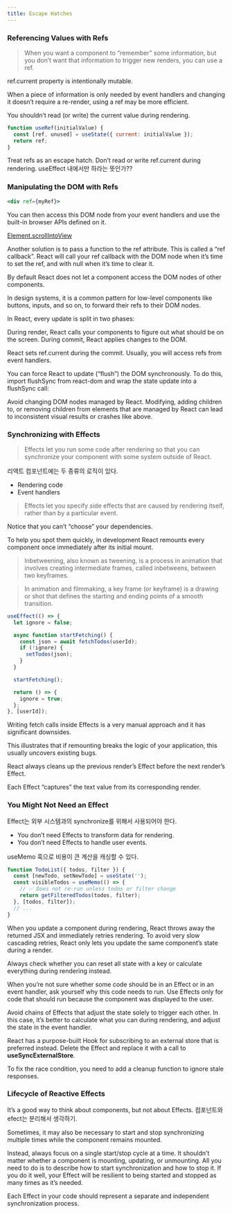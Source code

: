```yaml
---
title: Escape Hatches
---
```


### Referencing Values with Refs

> When you want a component to “remember” some information, but you don’t want that information to trigger new renders, you can use a ref.

ref.current property is intentionally mutable.

When a piece of information is only needed by event handlers and changing it doesn’t require a re-render, using a ref may be more efficient.

You shouldn’t read (or write) the current value during rendering.

```jsx
function useRef(initialValue) {
  const [ref, unused] = useState({ current: initialValue });
  return ref;
}
```

Treat refs as an escape hatch. Don’t read or write ref.current during rendering. useEffect 내에서만 하라는 뜻인가??

### Manipulating the DOM with Refs

```jsx
<div ref={myRef}>
```

You can then access this DOM node from your event handlers and use the built-in browser APIs defined on it.

[Element.scrollIntoView](https://developer.mozilla.org/en-US/docs/Web/API/Element/scrollIntoView)

Another solution is to pass a function to the ref attribute. This is called a “ref callback”. React will call your ref callback with the DOM node when it’s time to set the ref, and with null when it’s time to clear it.

By default React does not let a component access the DOM nodes of other components.

In design systems, it is a common pattern for low-level components like buttons, inputs, and so on, to forward their refs to their DOM nodes.

In React, every update is split in two phases:

During render, React calls your components to figure out what should be on the screen.
During commit, React applies changes to the DOM.

React sets ref.current during the commit. Usually, you will access refs from event handlers.

You can force React to update (“flush”) the DOM synchronously. To do this, import flushSync from react-dom and wrap the state update into a flushSync call:

Avoid changing DOM nodes managed by React. Modifying, adding children to, or removing children from elements that are managed by React can lead to inconsistent visual results or crashes like above.

### Synchronizing with Effects

> Effects let you run some code after rendering so that you can synchronize your component with some system outside of React.

리액트 컴포넌트에는 두 종류의 로직이 있다. 
- Rendering code
- Event handlers

> Effects let you specify side effects that are caused by rendering itself, rather than by a particular event. 

Notice that you can’t “choose” your dependencies.

To help you spot them quickly, in development React remounts every component once immediately after its initial mount.

> Inbetweening, also known as tweening, is a process in animation that involves creating intermediate frames, called inbetweens, between two keyframes.

> In animation and filmmaking, a key frame (or keyframe) is a drawing or shot that defines the starting and ending points of a smooth transition.

```jsx
useEffect(() => {
  let ignore = false;

  async function startFetching() {
    const json = await fetchTodos(userId);
    if (!ignore) {
      setTodos(json);
    }
  }

  startFetching();

  return () => {
    ignore = true;
  };
}, [userId]);
```

Writing fetch calls inside Effects is a very manual approach and it has significant downsides. 

This illustrates that if remounting breaks the logic of your application, this usually uncovers existing bugs. 

React always cleans up the previous render’s Effect before the next render’s Effect.

Each Effect “captures” the text value from its corresponding render.

### You Might Not Need an Effect

Effect는 외부 시스템과의 synchronize를 위해서 사용되어야 한다. 

- You don’t need Effects to transform data for rendering.
- You don’t need Effects to handle user events.

useMemo 훅으로 비용이 큰 계산을 캐싱할 수 있다. 

```jsx
function TodoList({ todos, filter }) {
  const [newTodo, setNewTodo] = useState('');
  const visibleTodos = useMemo(() => {
    // ✅ Does not re-run unless todos or filter change
    return getFilteredTodos(todos, filter);
  }, [todos, filter]);
  // ...
}
```

When you update a component during rendering, React throws away the returned JSX and immediately retries rendering. To avoid very slow cascading retries, React only lets you update the same component’s state during a render.

Always check whether you can reset all state with a key or calculate everything during rendering instead. 

When you’re not sure whether some code should be in an Effect or in an event handler, ask yourself why this code needs to run. Use Effects only for code that should run because the component was displayed to the user.

Avoid chains of Effects that adjust the state solely to trigger each other. In this case, it’s better to calculate what you can during rendering, and adjust the state in the event handler.

React has a purpose-built Hook for subscribing to an external store that is preferred instead. Delete the Effect and replace it with a call to **useSyncExternalStore**.

To fix the race condition, you need to add a cleanup function to ignore stale responses.

### Lifecycle of Reactive Effects

It’s a good way to think about components, but not about Effects. 컴포넌트와 efect는 분리해서 생각하기. 

Sometimes, it may also be necessary to start and stop synchronizing multiple times while the component remains mounted.

Instead, always focus on a single start/stop cycle at a time. It shouldn’t matter whether a component is mounting, updating, or unmounting. All you need to do is to describe how to start synchronization and how to stop it. If you do it well, your Effect will be resilient to being started and stopped as many times as it’s needed.

Each Effect in your code should represent a separate and independent synchronization process.
